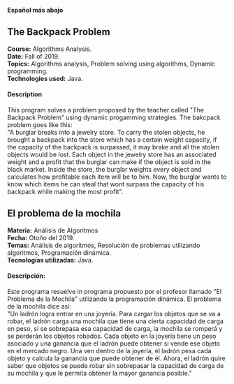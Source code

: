 **Español más abajo**

## The Backpack Problem
**Course:** Algorithms Analysis.<br>
**Date:** Fall of 2019.<br>
**Topics:** Algorithms analysis, Problem solving using algorithms, Dynamic programming.<br>
**Technologies used:** Java.
#### Description
This program solves a problem proposed by the teacher called "The Backpack Problem" using dynamic progamming strategies.
The bakcpack problem goes like this:<br>
"A burglar breaks into a jewelry store. To carry the stolen objects, he brought a backpack into the store 
which has a certain weight capacity, if the capacity of the backpack is surpassed, it may brake and all the stolen 
objects would be lost. Each object in the jewelry store has an associated weight and a profit that the burglar can 
make if the object is sold in the black market. Inside the store, the burglar weights every object and calculates 
how profitable each item will be to him. Now, the burglar wants to know which items he can steal that wont surpass
the capacity of his backpack while making the most profit".

## El problema de la mochila
**Materia:** Análisis de Algoritmos<br>
**Fecha:** Otoño del 2019.<br>
**Temas:** Análisis de algoritmos, Resolución de problemas utilizando algoritmos, Programación dinámica.<br>
**Tecnologías utilizadas:** Java.
#### Descripción:
Este programa resuelve in programa propuesto por el profesor llamado "El Problema de la Mochila" utilizando la
programación dinámica. El problema de la mochila dice así:<br>
"Un ladrón logra entrar en una joyería. Para cargar los objetos que se va a robar, el ladrón carga una mochila
que tiene una cierta capacidad de carga en peso, si se sobrepasa esa capacidad de carga, la mochila se romperá
y se perderán los objetos robados. Cada objeto en la joyería tiene un peso asociado y una ganancia que el ladrón
puede obtener si vende ese objeto en el mercado negro. Una ven dentro de la joyería, el ladrón pesa cada objeto
y calcula la ganancia que puede obtener de él. Ahora, el ladrón quire saber que objetos se puede robar sin
sobrepasar la capacidad de carga de su mochila y que le permita obtener la mayor ganancia posible."
